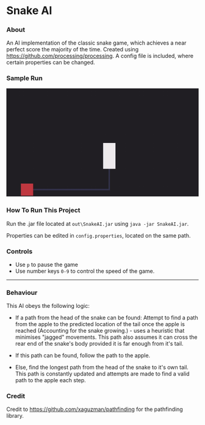 # Snake AI

### About

An AI implementation of the classic snake game, which achieves a near perfect score the majority of the time. Created using https://github.com/processing/processing.
A config file is included, where certain properties can be changed.

### Sample Run

![alt text][logo]

[logo]: https://github.com/danielbatchford/SnakeAI/blob/master/sample.gif?raw=true

### How To Run This Project

Run the .jar file located at `out\SnakeAI.jar` using `java -jar SnakeAI.jar`.

Properties can be edited in `config.properties`, located on the same path.

### Controls

- Use `p` to pause the game
- Use number keys `0-9` to control the speed of the game.

---

### Behaviour

This AI obeys the following logic:

- If a path from the head of the snake can be found:
  Attempt to find a path from the apple to the predicted location of the tail once the apple is reached (Accounting for the snake growing.) - uses a heuristic that minimises "jagged" movements. This path also assumes it can cross the rear end of the snake's body provided it is far enough from it's tail.

- If this path can be found, follow the path to the apple.

- Else, find the longest path from the head of the snake to it's own tail. This path is constantly updated and attempts are made to find a valid path to the apple each step.

### Credit

Credit to https://github.com/xaguzman/pathfinding for the pathfinding library.
